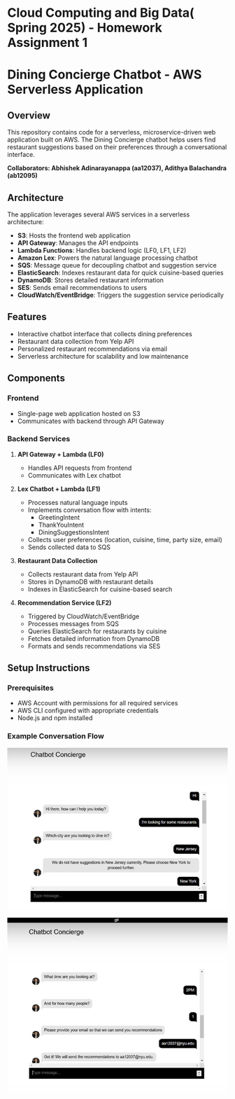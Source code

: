 # Cloud Computing and Big Data( Spring 2025) - Homework Assignment 1
# Dining Concierge Chatbot - AWS Serverless Application

## Overview
This repository contains code for a serverless, microservice-driven web application built on AWS. The Dining Concierge chatbot helps users find restaurant suggestions based on their preferences through a conversational interface.

**Collaborators: Abhishek Adinarayanappa (aa12037), Adithya Balachandra (ab12095)**

## Architecture

The application leverages several AWS services in a serverless architecture:
- **S3**: Hosts the frontend web application
- **API Gateway**: Manages the API endpoints
- **Lambda Functions**: Handles backend logic (LF0, LF1, LF2)
- **Amazon Lex**: Powers the natural language processing chatbot
- **SQS**: Message queue for decoupling chatbot and suggestion service
- **ElasticSearch**: Indexes restaurant data for quick cuisine-based queries
- **DynamoDB**: Stores detailed restaurant information
- **SES**: Sends email recommendations to users
- **CloudWatch/EventBridge**: Triggers the suggestion service periodically

## Features
- Interactive chatbot interface that collects dining preferences
- Restaurant data collection from Yelp API 
- Personalized restaurant recommendations via email
- Serverless architecture for scalability and low maintenance

## Components

### Frontend
- Single-page web application hosted on S3
- Communicates with backend through API Gateway

### Backend Services
1. **API Gateway + Lambda (LF0)**
   - Handles API requests from frontend
   - Communicates with Lex chatbot

2. **Lex Chatbot + Lambda (LF1)**
   - Processes natural language inputs
   - Implements conversation flow with intents:
     - GreetingIntent
     - ThankYouIntent
     - DiningSuggestionsIntent
   - Collects user preferences (location, cuisine, time, party size, email)
   - Sends collected data to SQS

3. **Restaurant Data Collection**
   - Collects restaurant data from Yelp API
   - Stores in DynamoDB with restaurant details
   - Indexes in ElasticSearch for cuisine-based search

4. **Recommendation Service (LF2)**
   - Triggered by CloudWatch/EventBridge
   - Processes messages from SQS
   - Queries ElasticSearch for restaurants by cuisine
   - Fetches detailed information from DynamoDB
   - Formats and sends recommendations via SES

## Setup Instructions

### Prerequisites
- AWS Account with permissions for all required services
- AWS CLI configured with appropriate credentials
- Node.js and npm installed

### Example Conversation Flow

![](screenshots/flow1.jpeg)

![](screenshots/flow2.jpeg)

